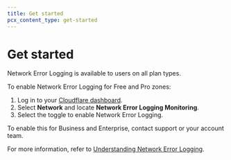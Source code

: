 ```yaml
---
title: Get started
pcx_content_type: get-started
---
```


# Get started

Network Error Logging is available to users on all plan types. 

To enable Network Error Logging for Free and Pro zones:

1. Log in to your [Cloudflare dashboard](https://dash.cloudflare.com/).
2. Select **Network** and locate **Network Error Logging Monitoring**.
3. Select the toggle to enable Network Error Logging.

To enable this for Business and Enterprise, contact support or your account team. 

For more information, refer to [Understanding Network Error Logging](/support/network/understanding-network-error-logging/).
